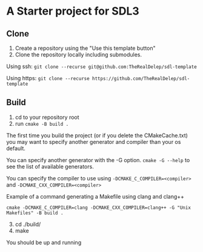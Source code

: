 # A Starter project for SDL3

## Clone
1. Create a repository using the "Use this template button"
2. Clone the repository locally including submodules. 

Using ssh: ```git clone --recurse git@github.com:TheRealDelep/sdl-template```

Using https: ```git clone --recurse https://github.com/TheRealDelep/sdl-template```

## Build
1. cd to your repository root
2. run ```cmake -B build .```

The first time you build the project (or if you delete the CMakeCache.txt) you may want to specify another generator and compiler than your os default.

You can specify another generator with the -G option. ```cmake -G --help``` to see the list of available generators.

You can specify the compiler to use using ```-DCMAKE_C_COMPILER=<compiler>``` and ```-DCMAKE_CXX_COMPILER=<compiler>```

Example of a command generating a Makefile using clang and clang++ 

```cmake -DCMAKE_C_COMPILER=clang -DCMAKE_CXX_COMPILER=clang++ -G "Unix Makefiles" -B build .```

3. cd ./build/
4. make

You should be up and running
